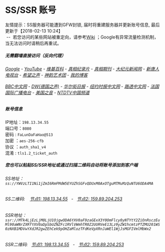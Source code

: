 # SS/SSR 账号 

友情提示：SS服务器可能遭到GFW封锁, 届时将重建服务器并更新账号信息, 最后更新于【2018-02-13 10:24】
<br/>&nbsp;--&nbsp; 若您访问的某些网站被重定向，请参考[Wiki](https://github.com/gfw-breaker/ssr-accounts/wiki) ；Google有异常流量检测机制，当无法访问时请稍后再重试。

#####  无需翻墙直接访问（反向代理）
######  [Google](http://45.77.13.205:8888/search?q=425事件) - [YouTube](http://45.77.13.205:8700/results?search_query=425事件) - [维基百科](http://45.77.13.205:8100/wiki/喬高-麥塔斯調查報告) - [真相纪录片](http://45.77.13.205/videos) - [真相期刊](http://45.77.13.205:8300/display.aspx?category_id=3&zhuanti_id=2) - [大纪元新闻网](http://45.77.13.205) - [新唐人电视台](http://45.77.13.205:8088) - [希望之声](http://45.77.13.205:8200) - [神韵艺术团](http://45.77.13.205:8088/xtr/gb/prog673.html) - [我的博客](http://45.77.13.205:10000/)<br/> <br/> [BBC中文网](http://45.77.13.205:9100/zhongwen) - [DW(德国之声)](http://45.77.13.205:9200/zh/在线报导/s-9058?&zhongwen=simp) - [华尔街日报](http://45.77.13.205:9300) - [纽约时报中文网](http://45.77.13.205:9400) - [路透中文网](http://45.77.13.205:9500/) - [法国国际广播电台](http://45.77.13.205:9600/) - [美国之音](http://45.77.13.205:9700/) - [NTDTV中国频道](http://45.77.13.205/videos/tv.html)


##### 账号信息
IP地址：`198.13.34.55`  
端口号：`8080`  
密码  : `FaLunDaFaHao@513`  
加密  ：`aes-256-cfb`  
协议  ：`auth_sha1_v4`  
混淆  : `tls1.2_ticket_auth`  

##### 您也可以粘贴SS/SSR地址或通过扫描二维码自动将账号添加到客户端

######  SS地址： `ss://YWVzLTI1Ni1jZmI6RmFMdW5EYUZhSGFvQDUxM0AxOTguMTMuMzQuNTU6ODA4MA`   
######  SS二维码: &nbsp;&nbsp; <a href="http://198.13.34.55/info/ss.html" target="_blank">节点1: 198.13.34.55</a> &nbsp;&nbsp;-&nbsp;&nbsp; <a href="http://159.89.204.253/info/ss.html" target="_blank">节点2: 159.89.204.253</a>

######  SSR地址： `ssr://MTk4LjEzLjM0LjU1OjgwODA6YXV0aF9zaGExX3Y0OmFlcy0yNTYtY2ZiOnRsczEuMl90aWNrZXRfYXV0aDpSbUZNZFc1RVlVWmhTR0Z2UURVeE13Lz9yZW1hcmtzPTZMU201WS0zNXB1MDVwYXdJR2gwZEhCek9pOHZaMlozTFdKeVpXRnJaWEl1WjJsMGFIVmlMbWx2`     
######  SSR二维码: &nbsp;&nbsp;<a href="http://198.13.34.55/info/ssr.html" target="_blank">节点1: 198.13.34.55</a> &nbsp;&nbsp;-&nbsp;&nbsp; <a href="http://159.89.204.253/info/ssr.html" target="_blank">节点2: 159.89.204.253</a>


